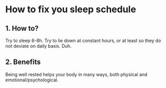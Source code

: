 # How to fix you sleep schedule

## 1. How to?

Try to sleep 6-8h.
Try to lie down at constant hours, or at least so they do not deviate on daily basis.
Duh.

## 2. Benefits

Being well rested helps your body in many ways, both physical and emotional/psychological.